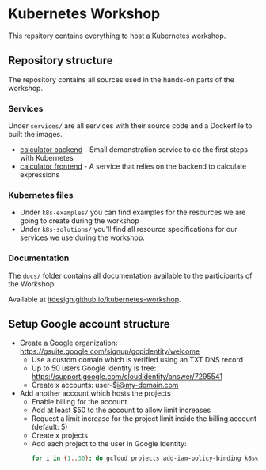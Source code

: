 # Kubernetes Workshop

This repsitory contains everything to host a Kubernetes workshop.

## Repository structure

The repository contains all sources used in the hands-on parts of the workshop.

### Services

Under `services/` are all services with their source code and a Dockerfile to built the images.

- [calculator backend](services/calculator-backend/) - Small demonstration service to do the first steps with Kubernetes
- [calculator frontend](services/calculator-frontend/) - A service that relies on the backend to calculate expressions

### Kubernetes files

- Under `k8s-examples/` you can find examples for the resources we are going to create during the workshop
- Under `k8s-solutions/` you'll find all resource specifications for our services we use during the workshop.

### Documentation

The `docs/` folder contains all documentation available to the participants of the Workshop.

Available at [itdesign.github.io/kubernetes-workshop](https://itdesign.github.io/kubernetes-workshop/).

## Setup Google account structure

- Create a Google organization: https://gsuite.google.com/signup/gcpidentity/welcome
  - Use a custom domain which is verified using an TXT DNS record
  - Up to 50 users Google Identity is free: https://support.google.com/cloudidentity/answer/7295541
  - Create x accounts: user-$i@my-domain.com
- Add another account which hosts the projects
  - Enable billing for the account
  - Add at least $50 to the account to allow limit increases
  - Request a limit increase for the project limit inside the billing account (default: 5)
  - Create x projects
  - Add each project to the user in Google Identity:
    ```bash
    for i in {1..30}; do gcloud projects add-iam-policy-binding k8sworkshop-xyz-$i --member user:user-$i@my-domain.com --role roles/editor; done
    ```
 
